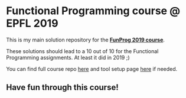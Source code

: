 # Functional Programming course @ EPFL 2019

This is my main solution repository for the [**FunProg 2019 course**](https://edu.epfl.ch/coursebook/fr/functional-programming-CS-210?cb_cycle=bama_cyclebachelor&cb_section=sc).

These solutions should lead to a 10 out of 10 for the Functional Programming assignments. 
At least it did in 2019 ;)

You can find full course repo [here](https://gitlab.epfl.ch/lamp/cs-210-functional-programming-2019) and tool setup page [here](https://gitlab.epfl.ch/lamp/cs-210-functional-programming-2019/blob/master/week1/00-tools-setup.md) if needed.

## Have fun through this course! 
